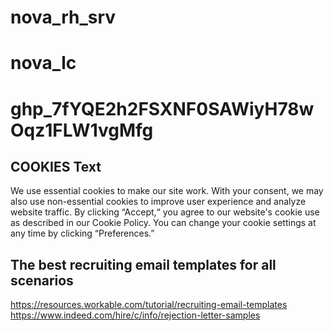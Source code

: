 # nova_rh_srv
# nova_lc

# 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



## COOKIES Text

We use essential cookies to make our site work. With your consent, we may also use non-essential cookies to improve user experience and analyze website traffic. By clicking “Accept,“ you agree to our website's cookie use as described in our Cookie Policy. You can change your cookie settings at any time by clicking “Preferences.”


## The best recruiting email templates for all scenarios
https://resources.workable.com/tutorial/recruiting-email-templates
https://www.indeed.com/hire/c/info/rejection-letter-samples